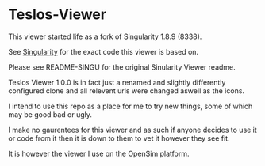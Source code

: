 # Teslos-Viewer

This viewer started life as a fork of Singularity 1.8.9 (8338). 

See <a href="https://github.com/singularity-viewer/SingularityViewer/releases/tag/sv-1.8.9.8338-release" target="_blank">Singularity</a> for the exact code this viewer is based on.

Please see README-SINGU for the original Sinularity Viewer readme.

Teslos Viewer 1.0.0 is in fact just a renamed and slightly differently configured clone and all relevent urls were changed aswell as the icons.

I intend to use this repo as a place for me to try new things, some of which may be good bad or ugly.

I make no gaurentees for this viewer and as such if anyone decides to use it or code from it then it is down to them to vet it however they see fit.

It is however the viewer I use on the OpenSim platform.
